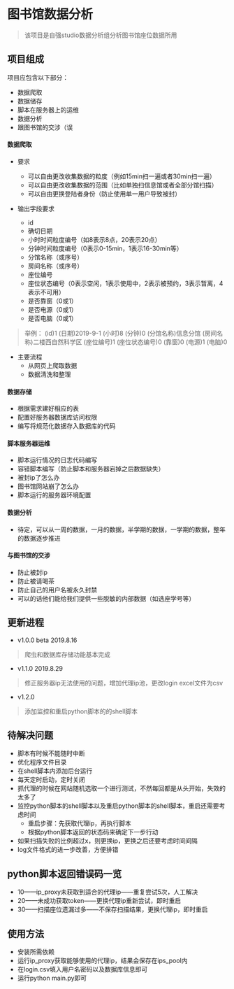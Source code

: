 
# 图书馆数据分析
>该项目是自强studio数据分析组分析图书馆座位数据所用
## 项目组成
项目应包含以下部分：
* 数据爬取
* 数据储存
* 脚本在服务器上的运维
* 数据分析
* 跟图书馆的交涉（误
#### 数据爬取

* 要求
    * 可以自由更改收集数据的粒度（例如15min扫一遍或者30min扫一遍）
    * 可以自由更改收集数据的范围（比如单独扫信息馆或者全部分馆扫描）
    * 可以自由更换登陆者身份（防止使用单一用户导致被封）

* 输出字段要求
    * id
    * 确切日期
    * 小时时间粒度编号（如8表示8点，20表示20点）
    * 分钟时间粒度编号（0表示0-15min，1表示16-30min等）
    * 分馆名称（或序号）
    * 房间名称（或序号）
    * 座位编号
    * 座位状态编号（0表示空闲，1表示使用中，2表示被预约，3表示暂离，4表示不可用）
    * 是否靠窗（0或1）
    * 是否电源（0或1）
    * 是否电脑（0或1）

>举例：
>(id)1 (日期)2019-9-1 (小时)8 (分钟)0 (分馆名称)信息分馆 (房间名称)二楼西自然科学区 (座位编号)1 (座位状态编号)0 (靠窗)0 (电源)1 (电脑)0

* 主要流程
    * 从网页上爬取数据
    * 数据清洗和整理

#### 数据存储

* 根据需求建好相应的表
* 配置好服务器数据库访问权限
* 编写将规范化数据存入数据库的代码

#### 脚本服务器运维

* 脚本运行情况的日志代码编写
* 容错脚本编写（防止脚本和服务器宕掉之后数据缺失）
* 被封ip了怎么办
* 图书馆网站崩了怎么办
* 脚本运行的服务器环境配置

#### 数据分析

* 待定，可以从一周的数据，一月的数据，半学期的数据，一学期的数据，整年的数据逐步推进

#### 与图书馆的交涉

* 防止被封ip
* 防止被请喝茶
* 防止自己的用户名被永久封禁
* 可以的话他们能给我们提供一些脱敏的内部数据（如选座学号等）

## 更新进程
* v1.0.0 beta 2019.8.16
>爬虫和数据库存储功能基本完成
* v1.1.0 2019.8.29
>修正服务器ip无法使用的问题，增加代理ip池，更改login excel文件为csv
* v1.2.0
>添加监控和重启python脚本的的shell脚本

## 待解决问题
* 脚本有时候不能随时中断
* 优化程序文件目录
* 在shell脚本内添加后台运行
* 每天定时启动，定时关闭
* 抓代理的时候在网站随机选取一个进行测试，不然每回都是从头开始，失效的太多了
* 监控python脚本的shell脚本以及重启python脚本的shell脚本，重启还需要考虑时间
    * 重启步骤：先获取代理ip，再执行脚本
    * 根据python脚本返回的状态码来确定下一步行动
* 如果扫描失败的比例超过x，则更换ip，更换之后还要考虑时间间隔
* log文件格式的进一步改善，方便排错

## python脚本返回错误码一览
* 10——ip_proxy未获取到适合的代理ip——重复尝试5次，人工解决
* 20——未成功获取token——更换代理ip重新尝试，即时重启
* 30——扫描座位遗漏过多——不保存扫描结果，更换代理ip，即时重启

## 使用方法
* 安装所需依赖
* 运行ip_proxy获取能够使用的代理ip，结果会保存在ips_pool内
* 在login.csv填入用户名密码以及数据库信息即可
* 运行python main.py即可